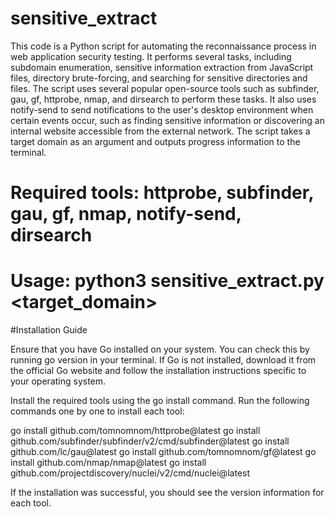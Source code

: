 # sensitive_extract


This code is a Python script for automating the reconnaissance process in web application security testing. It performs several tasks, including subdomain enumeration, sensitive information extraction from JavaScript files, directory brute-forcing, and searching for sensitive directories and files. The script uses several popular open-source tools such as subfinder, gau, gf, httprobe, nmap, and dirsearch to perform these tasks. It also uses notify-send to send notifications to the user's desktop environment when certain events occur, such as finding sensitive information or discovering an internal website accessible from the external network. The script takes a target domain as an argument and outputs progress information to the terminal.

# Required tools: httprobe, subfinder, gau, gf, nmap, notify-send, dirsearch
# Usage: python3 sensitive_extract.py <target_domain>


#Installation Guide

Ensure that you have Go installed on your system. You can check this by running go version in your terminal. If Go is not installed, download it from the official Go website and follow the installation instructions specific to your operating system.

Install the required tools using the go install command. Run the following commands one by one to install each tool:

go install github.com/tomnomnom/httprobe@latest
go install github.com/subfinder/subfinder/v2/cmd/subfinder@latest
go install github.com/lc/gau@latest
go install github.com/tomnomnom/gf@latest
go install github.com/nmap/nmap@latest
go install github.com/projectdiscovery/nuclei/v2/cmd/nuclei@latest

If the installation was successful, you should see the version information for each tool.
